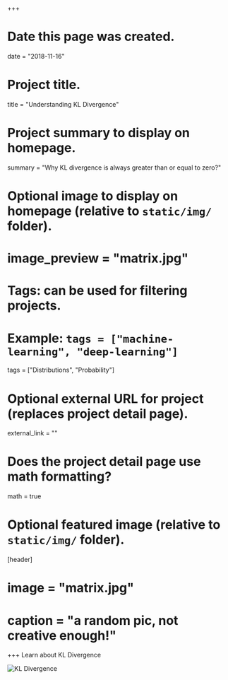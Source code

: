 +++
# Date this page was created.
date = "2018-11-16"

# Project title.
title = "Understanding KL Divergence"

# Project summary to display on homepage.
summary = "Why KL divergence is always greater than or equal to zero?"

# Optional image to display on homepage (relative to `static/img/` folder).
# image_preview = "matrix.jpg"

# Tags: can be used for filtering projects.
# Example: `tags = ["machine-learning", "deep-learning"]`
tags = ["Distributions", "Probability"]

# Optional external URL for project (replaces project detail page).
external_link = ""

# Does the project detail page use math formatting?
math = true

# Optional featured image (relative to `static/img/` folder).
[header]
# image = "matrix.jpg"
# caption = "a random pic, not creative enough!"

+++
Learn about KL Divergence

![KL Divergence](https://github.com/ksivasan/academic-kickstart/tree/master/static/img/KL_Divergence.png "KL")
